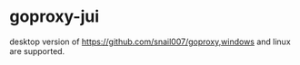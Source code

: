 # goproxy-jui
desktop version of https://github.com/snail007/goproxy,windows and linux are supported.
